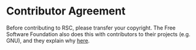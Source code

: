# Contributor Agreement
Before contributing to RSC, please transfer your copyright.  The Free Software
Foundation also does this with contributors to their projects (e.g. GNU), and
they explain why [here](https://www.gnu.org/licenses/why-assign.en.html).
